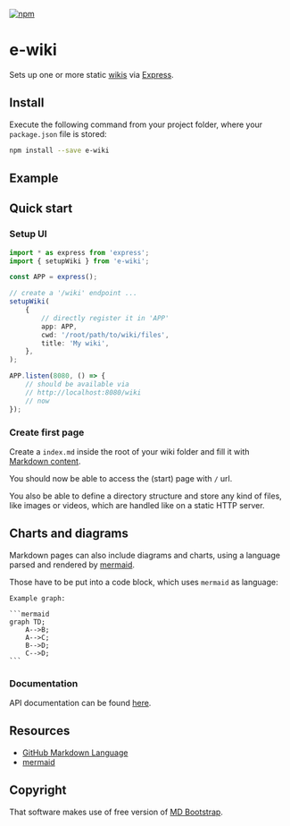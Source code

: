 [![npm](https://img.shields.io/npm/v/e-wiki.svg)](https://www.npmjs.com/package/e-wiki)

# e-wiki

Sets up one or more static [wikis](https://github.com/showdownjs/showdown) via [Express](https://expressjs.com/).

## Install

Execute the following command from your project folder, where your `package.json` file is stored:

```bash
npm install --save e-wiki
```

## Example

## Quick start

### Setup UI

```typescript
import * as express from 'express';
import { setupWiki } from 'e-wiki';

const APP = express();

// create a '/wiki' endpoint ...
setupWiki(
    {
        // directly register it in 'APP'
        app: APP,
        cwd: '/root/path/to/wiki/files',
        title: 'My wiki',
    },
);

APP.listen(8080, () => {
    // should be available via
    // http://localhost:8080/wiki
    // now
});
```

### Create first page

Create a `index.md` inside the root of your wiki folder and fill it with [Markdown content](https://guides.github.com/features/mastering-markdown/).

You should now be able to access the (start) page with `/` url.

You also be able to define a directory structure and store any kind of files, like images or videos, which are handled like on a static HTTP server.

## Charts and diagrams

Markdown pages can also include diagrams and charts, using a language parsed and rendered by [mermaid](https://github.com/knsv/mermaid).

Those have to be put into a code block, which uses `mermaid` as language:

    Example graph:
    
    ```mermaid
    graph TD;
        A-->B;
        A-->C;
        B-->D;
        C-->D;
    ```

### Documentation

API documentation can be found [here](https://egodigital.github.io/e-wiki/).

## Resources

* [GitHub Markdown Language](https://guides.github.com/features/mastering-markdown/)
* [mermaid](https://github.com/knsv/mermaid)

## Copyright

That software makes use of free version of [MD Bootstrap](https://mdbootstrap.com/).
